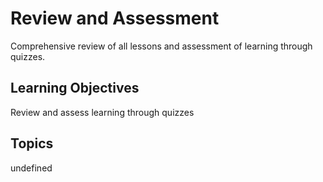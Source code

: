 # Review and Assessment

Comprehensive review of all lessons and assessment of learning through quizzes.

## Learning Objectives
Review and assess learning through quizzes

## Topics
undefined